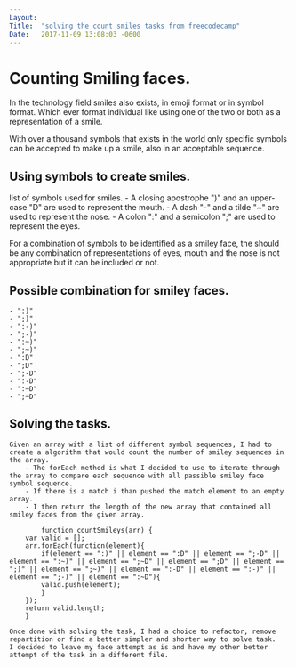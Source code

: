 ```yaml
---
Layout:	
Title:	"solving the count smiles tasks from freecodecamp"
Date:	2017-11-09 13:08:03 -0600
---
```


# Counting Smiling faces.

In the technology field smiles also exists, in emoji format or in symbol format. Which ever format individual like using one of the two or both as a representation of a smile.

With over a thousand symbols that exists in the world only specific symbols can be accepted to make up a smile, also in an acceptable sequence.

## Using symbols to create smiles.
   list of symbols used for smiles.
    - A closing apostrophe  ")" and an upper-case "D" are used to represent the mouth.
    - A dash "-" and a tilde "~" are used to represent the nose.
    - A colon ":" and a semicolon ";" are used to represent the eyes.

   For a combination of symbols to be identified as a smiley face, the should be any combination of representations of eyes, mouth and the nose is not appropriate but it can be included or not.

## Possible combination for smiley faces.
    - ":)"
    - ";)"
    - ":-)"
    - ";-)"
    - ":~)"
    - ";~)"
    - ":D"
    - ";D"
    - ";-D"
    - ":-D"
    - ":~D"
    - ";~D"

## Solving the tasks.
    Given an array with a list of different symbol sequences, I had to create a algorithm that would count the number of smiley sequences in the array.
        - The forEach method is what I decided to use to iterate through the array to compare each sequence with all passible smiley face symbol sequence. 
        - If there is a match i than pushed the match element to an empty array.
        - I then return the length of the new array that contained all smiley faces from the given array.

            function countSmileys(arr) {
        var valid = [];
        arr.forEach(function(element){
            if(element == ":)" || element == ":D" || element == ";-D" || element == ":~)" || element == ";~D" || element == ";D" || element == ";)" || element == ";~)" || element == ":-D" || element == ":-)" || element == ";-)" || element == ":~D"){
            valid.push(element);
            }
        });
        return valid.length;
        }

    Once done with solving the task, I had a choice to refactor, remove repartition or find a better simpler and shorter way to solve task.
    I decided to leave my face attempt as is and have my other better attempt of the task in a different file.